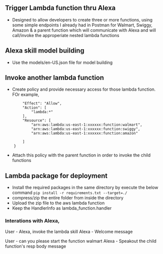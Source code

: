 

## Trigger Lambda function thru Alexa 
- Designed to allow developers to create three or more functions, using some simple endpoints I already had in Postman for Walmart, Swiggy, Amazon & a parent function which will communicate with Alexa and will call/invoke the approperiate nested lambda functions

## Alexa skill model building
- Use the models/en-US.json file for model building
  
## Invoke another lambda function
- Create policy and provide necessary access for those lambda function. FOr example,
```    {
        "Effect": "Allow",
        "Action": [            
            "lambda:*"
        ],
        "Resource": [            
            "arn:aws:lambda:us-east-1:xxxxxx:function:walmart",
            "arn:aws:lambda:us-east-1:xxxxxx:function:swiggy",
            "arn:aws:lambda:us-east-1:xxxxxx:function:amazon"

        ]
    }
```

- Attach this policy with the parent function in order to invoke the child functions


## Lambda package for deployment
- Install the required packages in the same directory by execute the below command
  `pip install -r requirements.txt --target=./`
- compress/zip the entire folder from inside the directory
- Upload the zip file to the aws lambda function
- Keep the HandlerInfo as lambda_function.handler


### Interations with Alexa,

User - Alexa, invoke the lambda skill
Alexa - Welcome message

User - can you please start the function walmart
Alexa - Speakout the child function's resp body message
